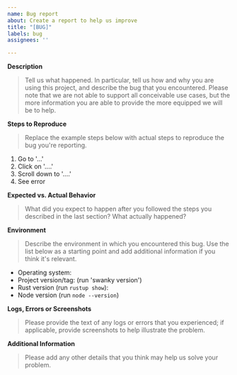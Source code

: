 ```yaml
---
name: Bug report
about: Create a report to help us improve
title: "[BUG]"
labels: bug
assignees: ''

---
```


**Description**

> Tell us what happened. In particular, tell us how and why you are using this project, and describe the bug that you encountered. Please note that we are not able to support all conceivable use cases, but the more information you are able to provide the more equipped we will be to help.

**Steps to Reproduce**

> Replace the example steps below with actual steps to reproduce the bug you're reporting.

1. Go to '...'
2. Click on '....'
3. Scroll down to '....'
4. See error

**Expected vs. Actual Behavior**

> What did you expect to happen after you followed the steps you described in the last section? What actually happened?

**Environment**

> Describe the environment in which you encountered this bug. Use the list below as a starting point and add additional information if you think it's relevant.

- Operating system:
- Project version/tag: (run 'swanky version')
- Rust version (run `rustup show`):
- Node version (run `node --version`)

**Logs, Errors or Screenshots**

> Please provide the text of any logs or errors that you experienced; if applicable, provide screenshots to help illustrate the problem.

**Additional Information**

> Please add any other details that you think may help us solve your problem.
